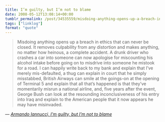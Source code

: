 ```yaml
---
title: I’m guilty, but I’m not to blame
date: 2008-05-12T13:08:14+00:00
tumblr_permalink: /post/34535559/misdoing-anything-opens-up-a-breach-in-ethics-that
tags: ["linklog"]
format: "quote"
---
```


> Misdoing anything opens up a breach in ethics that can never be closed. It removes culpability from any distortion and makes anything, no matter how heinous, a complete accident. A drunk driver who crashes a car into someone can now apologise for miscounting his alcohol intake before going on to misdrive into someone he mistook for a road. I can happily write back to my bank and explain that I&rsquo;ve merely mis-defaulted, a thug can explain in court that he simply misstabbed, British Airways can smile at the goings-on at the opening of Terminal 5 and explain that all that&rsquo;s happened is that they&rsquo;ve momentarily misrun a national airline, and, five years after the event, George Bush can look at the resounding inconclusiveness of his entry into Iraq and explain to the American people that it now appears he may have misinvaded.

— <cite>[Armando Iannucci, _I&rsquo;m guilty, but I&rsquo;m not to blame_](https://www.theguardian.com/commentisfree/2008/may/11/1)</cite>
